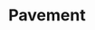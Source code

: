 ---
title: "Pavement"
summary: "American indie rock band founded in Stockton, California in 1989 and disbanded in 1999."
image: "pavement.jpg"
apple_music_artist_url: "https://music.apple.com/gb/artist/pavement/2988588"
---